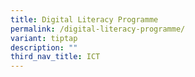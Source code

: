 ```yaml
---
title: Digital Literacy Programme
permalink: /digital-literacy-programme/
variant: tiptap
description: ""
third_nav_title: ICT
---
```

